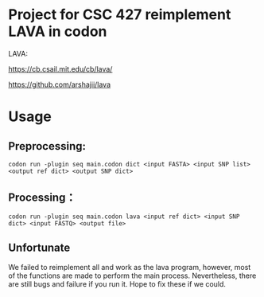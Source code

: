 # Project for CSC 427 reimplement LAVA in codon

LAVA:

https://cb.csail.mit.edu/cb/lava/

https://github.com/arshajii/lava

# Usage

## Preprocessing: 

```
codon run -plugin seq main.codon dict <input FASTA> <input SNP list> <output ref dict> <output SNP dict>
```

## Processing：

```
codon run -plugin seq main.codon lava <input ref dict> <input SNP dict> <input FASTQ> <output file>
```

## Unfortunate

We failed to reimplement all and work as the lava program, however, most of the functions are made to perform the main process. Nevertheless, there are still bugs and failure if you run it. Hope to fix these if we could. 
